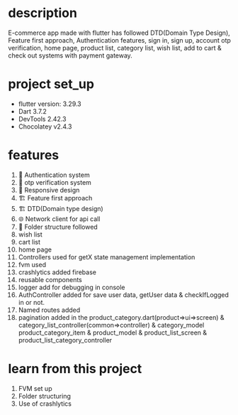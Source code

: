 


# description
E-commerce app made with flutter has followed DTD(Domain Type Design), Feature first approach, Authentication 
features, sign in, sign up, account otp verification, home page, product list, category list, wish list,
add to cart & check out systems with payment gateway.

# project set_up
* flutter version: 3.29.3
* Dart 3.7.2
* DevTools 2.42.3
* Chocolatey v2.4.3

# features
1. 🔐 Authentication system
2. 🔐 otp verification system
3. 📱 Responsive design
4.  🏗 Feature first approach
5.  🏗 DTD(Domain type design)
6. 🌐 Network client for api call
7.  📝 Folder structure followed 
8. wish list
9. cart list
10. home page
11. Controllers used for getX state management implementation
12. fvm used
13. crashlytics added firebase
14. reusable components
15. logger add for debugging in console
16. AuthController added for save user data, getUser data & checkIfLogged in or not.
17. Named routes added
18. pagination added in the
    product_category.dart(product=>ui=>screen)
    & category_list_controller(common=>controller)
    & category_model
    product_category_item
    & product_model
    & product_list_screen
    & product_list_category_controller



# learn from this project
1. FVM set up
2. Folder structuring
3. Use of crashlytics




